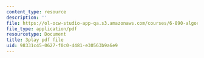 ```yaml
---
content_type: resource
description: ''
file: https://ol-ocw-studio-app-qa.s3.amazonaws.com/courses/6-890-algorithmic-lower-bounds-fun-with-hardness-proofs-fall-2014/98331c450627f0c04481e30563b9a6e9_snugEmWtEm4.pdf
file_type: application/pdf
resourcetype: Document
title: 3play pdf file
uid: 98331c45-0627-f0c0-4481-e30563b9a6e9
---
```

